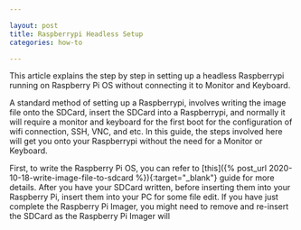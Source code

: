 ```yaml
---

layout: post  
title: Raspberrypi Headless Setup  
categories: how-to

---
```


This article explains the step by step in setting up a headless Raspberrypi running on Raspberry Pi OS without connecting it to Monitor and Keyboard.

A standard method of setting up a Raspberrypi, involves writing the image file onto the SDCard, insert the SDCard into a Raspberrypi, and normally it will require a monitor and keyboard for the first boot for the configuration of wifi connection, SSH, VNC, and etc. In this guide, the steps involved here will get you onto your Raspberrypi without the need for a Monitor or Keyboard.

First, to write the Raspberry Pi OS, you can refer to [this]({% post_url 2020-10-18-write-image-file-to-sdcard %}){:target="_blank"} guide for more details. After you have your SDCard written, before inserting them into your Raspberry Pi, insert them into your PC for some file edit. If you have just complete the Raspberry Pi Imager, you might need to remove and re-insert the SDCard as the Raspberry Pi Imager will 
